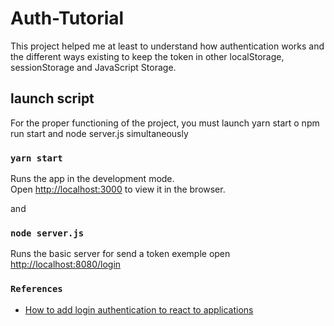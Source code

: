 # Auth-Tutorial

This project helped me at least to understand how authentication works and the different ways existing to keep the token in other localStorage, sessionStorage and JavaScript Storage.
## launch script

For the proper functioning of the project, you must launch yarn start o npm run start and node server.js simultaneously 
### `yarn start`

Runs the app in the development mode.\
Open [http://localhost:3000](http://localhost:3000) to view it in the browser.

and 
### `node server.js`

Runs the basic server for send a token exemple
open [http://localhost:8080/login](http://localhost:8080/login)

### `References`
 - [How to add login authentication to react to applications](https://www.digitalocean.com/community/tutorials/how-to-add-login-authentication-to-react-applications)